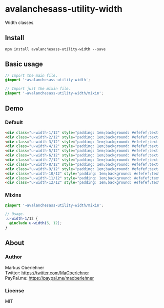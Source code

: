 # avalanchesass-utility-width
Width classes.

## Install
```
npm install avalanchesass-utility-width --save
```

## Basic usage
```scss
// Import the main file.
@import '~avalanchesass-utility-width';

// Import just the mixin file.
@import '~avalanchesass-utility-width/mixin';
```

## Demo
### Default
```html
<div class="u-width-1/12" style="padding: 1em;background: #efefef;text-align: center;">1</div>
<div class="u-width-2/12" style="padding: 1em;background: #efefef;text-align: center;">2</div>
<div class="u-width-3/12" style="padding: 1em;background: #efefef;text-align: center;">3</div>
<div class="u-width-4/12" style="padding: 1em;background: #efefef;text-align: center;">4</div>
<div class="u-width-5/12" style="padding: 1em;background: #efefef;text-align: center;">5</div>
<div class="u-width-6/12" style="padding: 1em;background: #efefef;text-align: center;">6</div>
<div class="u-width-7/12" style="padding: 1em;background: #efefef;text-align: center;">7</div>
<div class="u-width-8/12" style="padding: 1em;background: #efefef;text-align: center;">8</div>
<div class="u-width-9/12" style="padding: 1em;background: #efefef;text-align: center;">9</div>
<div class="u-width-10/12" style="padding: 1em;background: #efefef;text-align: center;">10</div>
<div class="u-width-11/12" style="padding: 1em;background: #efefef;text-align: center;">11</div>
<div class="u-width-12/12" style="padding: 1em;background: #efefef;text-align: center;">12</div>
```

### Mixins
```scss
@import '~avalanchesass-utility-width/mixin';

// Usage.
.u-width-1/12 {
  @include u-width(6, 12);
}
```

## About
### Author
Markus Oberlehner  
Twitter: https://twitter.com/MaOberlehner  
PayPal.me: https://paypal.me/maoberlehner

### License
MIT

